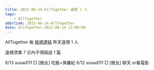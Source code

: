 ```yaml
---
title: 2022-06-14-AllTogether 違規 1 人
tags:
    - AllTogether
abbrlink: 2022-06-14-AllTogether
date: AllTogether-2022-06-14 12:00:00
---
```

AllTogether 板 [板規連結](https://www.ptt.cc/bbs/AllTogether/M.1643211430.A.5FB.html)
昨天違規 1 人
<!-- more -->

違規清單
7 日內不得超過 1 篇

6/13 sosad111 □ [徵女] 吃飯+侏羅紀
6/12 sosad111 □ [徵女] 聊天 or看電影